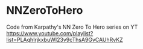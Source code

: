 # NNZeroToHero
Code from Karpathy's NN Zero To Hero series on YT https://www.youtube.com/playlist?list=PLAqhIrjkxbuWI23v9cThsA9GvCAUhRvKZ
